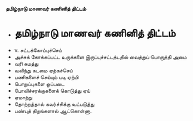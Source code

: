**தமிழ்நாடு மாணவர் கணினித் திட்டம்**
- # தமிழ்நாடு மாணவர் கணினித் திட்டம்
- v. சட்டக்கோப்புச்செய்
- அச்சுக் கோக்கப்பட்ட உருக்களை இருப்புச்சட்டத்டதில் வைத்துப் பொருத்தி அமை
- வரி சுமத்து
- வலிந்து கடமை ஏற்கச்செய்
- பணிகளைச் செய்யும் படி ஏற்பி
- பொறுப்புகளை ஒப்படை
- போலிச்சரக்குகளைக் கொடுத்து ஏய்
- ஏமாற்று
- தோற்றத்தால் கவர்ச்சிக்கு உட்படுத்து
- பண்புத் திறங்களால் ஆட்கொள்ளு.

